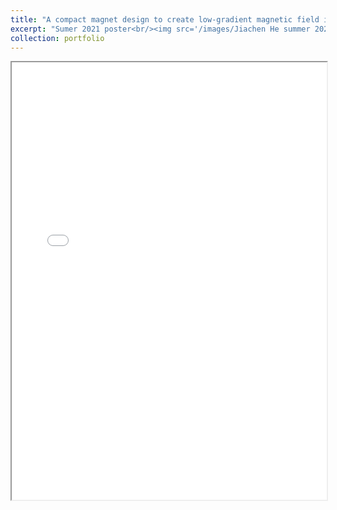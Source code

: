 ```yaml
---
title: "A compact magnet design to create low-gradient magnetic field in the presence of magnetic shielding"
excerpt: "Sumer 2021 poster<br/><img src='/images/Jiachen He summer 2021 poster.png'>"
collection: portfolio
---
```


<iframe src="/files/Jiachen He Summer 2021 poster.pdf" width="100%" height="700px"></iframe>